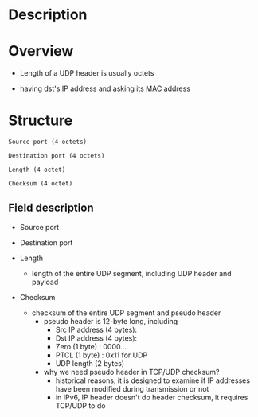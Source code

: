 # Description


# Overview
* Length of a UDP header is usually  octets

* having dst's IP address and asking its MAC address

# Structure

    Source port (4 octets)

    Destination port (4 octets)

    Length (4 octet)

    Checksum (4 octet)

## Field description
* Source port

* Destination port

* Length
    * length of the entire UDP segment, including UDP header and payload

* Checksum
    * checksum of the entire UDP segment and pseudo header
        * pseudo header is 12-byte long, including
            * Src IP address (4 bytes):
            * Dst IP address (4 bytes):
            * Zero           (1 byte) : 0000...
            * PTCL           (1 byte) : 0x11 for UDP
            * UDP length (2 bytes)
        * why we need pseudo header in TCP/UDP checksum?
            * historical reasons, it is designed to examine if IP addresses have been modified during transmission or not
            * in IPv6, IP header doesn't do header checksum, it requires TCP/UDP to do
